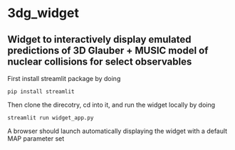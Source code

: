 # 3dg_widget

## Widget to interactively display emulated predictions of 3D Glauber + MUSIC model of nuclear collisions for select observables

First install streamlit package by doing

`pip install streamlit`



Then clone the direcotry, cd into it, and run the widget locally by doing

`streamlit run widget_app.py`


A browser should launch automatically displaying the widget with a default MAP parameter set
